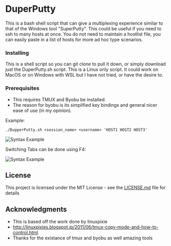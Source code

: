 # DuperPutty
This is a bash shell script that can give a multiplexing experience similar to that of the Windows tool "SuperPutty".  This could be useful if you need to ssh to many hosts at once.  You do not need to maintain a hostlist file, you can easily paste in a list of hosts for more ad hoc type scenarios.

### Installing
This is a shell script so you can git clone to pull it down, or simply download just the DuperPutty.sh script.  This is a Linux only script.  It could work on MacOS or on Windows with WSL but I have not tried, or have the desire to.

### Prerequisites
- This requires TMUX and Byobu be installed.
- The reason for byobu is its simplified key bindings and general nicer ease of use (in my opinion).

Example:
```
./DupperPutty.sh <session_name> <username> 'HOST1 HOST2 HOST3'
```
![Syntax Example](https://github.com/amaturehr/DuperPutty/blob/master/.gifs/gif1.gif)

Switching Tabs can be done using F4:

![Syntax Example](https://github.com/amaturehr/DuperPutty/blob/master/.gifs/gif2.gif)


## License
This project is licensed under the MIT License - see the [LICENSE.md](https://github.com/amaturehr/DuperPutty/blob/master/LICENSE) file for details

## Acknowledgments
* This is based off the work done by linuxpixie
* http://linuxpixies.blogspot.jp/2011/06/tmux-copy-mode-and-how-to-control.html
* Thanks for the existance of tmux and byobu as well amazing tools
